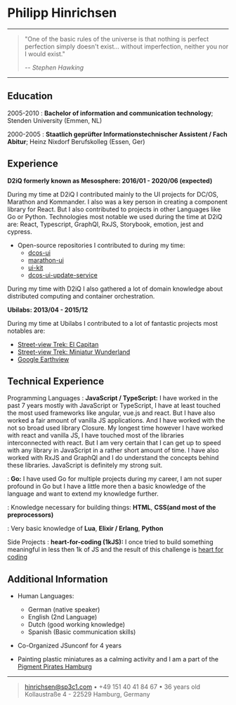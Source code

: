 Philipp Hinrichsen
============

----

> "One of the basic rules of the universe is that nothing is perfect perfection simply doesn't exist... without imperfection, neither you nor I would exist." 
> 
> -- <cite>Stephen Hawking</cite>



----

Education
---------

2005-2010 
:   **Bachelor of information and communication technology**; Stenden University (Emmen, NL)

2000-2005
:   **Staatlich gepr&uuml;fter Informationstechnischer Assistent / Fach Abitur**; Heinz Nixdorf Berufskolleg (Essen, Ger)

Experience
----------

**D2iQ formerly known as Mesosphere: 2016/01 - 2020/06 (expected)**

During my time at D2iQ I contributed mainly to the UI projects for DC/OS, Marathon and Kommander. I also was a key person in creating a component library for React. But I also contributed to projects in other Languages like Go or Python. Technologies most notable we used during the time at D2iQ are:
React, Typescript, GraphQl, RxJS, Storybook, emotion, jest and cypress. 

* Open-source repositories I contributed to during my time:
  * [dcos-ui](https://github.com/dcos/dcos-ui)
  * [marathon-ui](https://github.com/mesosphere/marathon-ui)
  * [ui-kit](https://github.com/dcos-labs/ui-kit)
  * [dcos-ui-update-service](https://github.com/dcos/dcos-ui-update-service)

During my time with D2iQ I also gathered a lot of domain knowledge about distributed computing and container orchestration. 

**Ubilabs: 2013/04 - 2015/12**

During my time at Ubilabs I contributed to a lot of fantastic projects most notables are:

* [Street-view Trek: El Capitan](https://www.google.com/maps/about/behind-the-scenes/streetview/treks/yosemite/)
* [Street-view Trek: Miniatur Wunderland](https://www.google.com/maps/about/behind-the-scenes/streetview/treks/miniatur-wunderland/)
* [Google Earthview](https://earthview.withgoogle.com/)

Technical Experience
--------------------

Programming Languages
:   **JavaScript / TypeScript:** I have worked in the past 7 years mostly with JavaScript or TypeScript, I have at least touched the most used frameworks like angular, vue.js and react. But I have also worked a fair amount of vanilla JS applications. And I have worked with the not so broad used library Closure. My longest time however I have worked with react and vanilla JS, I have touched most of the libraries interconnected with react. But I am very certain that I can get up to speed with any library in JavaScript in a rather short amount of time. I have also worked with RxJS and GraphQl and I do understand the concepts behind these libraries. JavaScript is definitely my strong suit.

:   **Go:** I have used Go for multiple projects during my career, I am not super profound in Go but I have a little more then a basic knowledge of the language and want to extend my knowledge further. 

:   Knowledge necessary for building things: **HTML**, **CSS(and most of the preprocessors)**

:   Very basic knowledge of **Lua**, **Elixir / Erlang**, **Python**

Side Projects
:   **heart-for-coding (1kJS):** I once tried to build something meaningful in less then 1k of JS and the result
    of this challenge is [heart for coding](http://poltergeist.github.io/heart-for-coding/) 


Additional Information
----------------------------------------

* Human Languages:

     * German (native speaker)
     * English (2nd Language)
     * Dutch (good working knowledge)
     * Spanish (Basic communication skills)

* Co-Organized JSunconf for 4 years

* Painting plastic miniatures as a calming activity and I am a part of the [Pigment Pirates Hamburg](https://www.instagram.com/pigmentpirateshamburg/)

----

> <hinrichsen@sp3c1.com> • +49 151 40 41 84 67 • 36 years old\
> Kollaustra&szlig;e 4 - 22529 Hamburg, Germany
